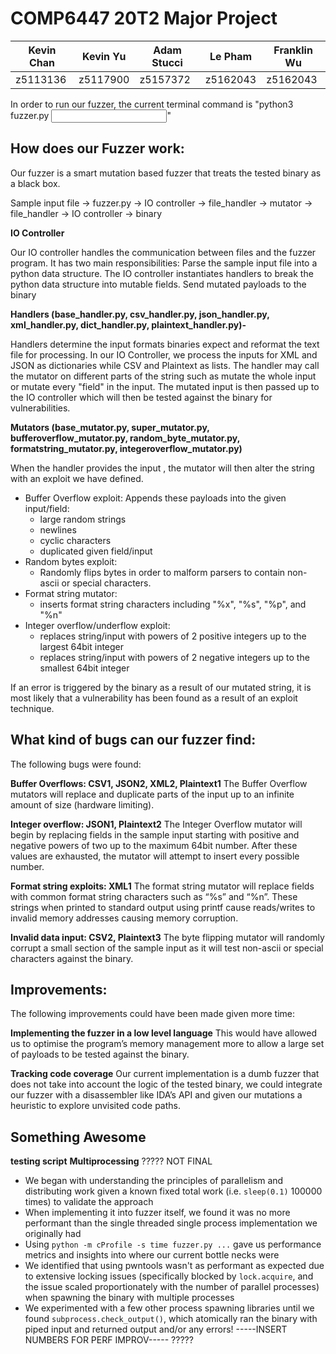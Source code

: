 # COMP6447 20T2 Major Project

| Kevin Chan | Kevin Yu | Adam Stucci | Le Pham  | Franklin Wu |
| ---------- | -------- | ----------- | -------- | ----------- |
| z5113136   | z5117900 | z5157372    | z5162043 | z5162043    |


In order to run our fuzzer, the current terminal command is "python3 fuzzer.py <binary file path> <input text file path>"

How does our Fuzzer work:
-------------------------------------------------------------------------------------------------------
Our fuzzer is a smart mutation based fuzzer that treats the tested binary as a black box.

Sample input file -> fuzzer.py -> IO controller -> file_handler -> mutator -> file_handler -> IO controller -> binary

**IO Controller**

Our IO controller handles the communication between files and the fuzzer program. It has two main responsibilities:
Parse the sample input file into a python data structure. The IO controller instantiates handlers to break the python data structure into mutable fields.
Send mutated payloads to the binary

**Handlers (base_handler.py, csv_handler.py, json_handler.py, xml_handler.py, dict_handler.py, plaintext_handler.py)-**

Handlers determine the input formats binaries expect and reformat the text file for processing. In our IO Controller, we process the inputs for XML and JSON as dictionaries while CSV and Plaintext as lists.
The handler may call the mutator on different parts of the string such as mutate the whole input or mutate every "field" in the input. The mutated input is then passed up to the IO controller which will then be tested against the binary for vulnerabilities.

**Mutators (base_mutator.py, super_mutator.py, bufferoverflow_mutator.py, random_byte_mutator.py, formatstring_mutator.py, integeroverflow_mutator.py)**

When the handler provides the input , the mutator will then alter the string with an exploit we have defined.

- Buffer Overflow exploit:
  Appends these payloads into the given input/field:
  - large random strings
  - newlines
  - cyclic characters
  - duplicated given field/input
- Random bytes exploit:
  - Randomly flips bytes in order to malform parsers to contain non-ascii or special characters.
- Format string mutator:
  - inserts format string characters including "%x", "%s", "%p", and "%n"
- Integer overflow/underflow exploit:
  - replaces string/input with powers of 2 positive integers up to the largest 64bit integer
  - replaces string/input with powers of 2 negative integers up to the smallest 64bit integer

If an error is triggered by the binary as a result of our mutated string, it is most likely that a vulnerability has been found as a result of an exploit technique.

What kind of bugs can our fuzzer find:
-------------------------------------------------------------------------------------------------------
The following bugs were found:

**Buffer Overflows: CSV1, JSON2, XML2, Plaintext1**
The Buffer Overflow mutators will replace and duplicate parts of the input up to an infinite amount of size (hardware limiting). 

**Integer overflow: JSON1, Plaintext2**
The Integer Overflow mutator will begin by replacing fields in the sample input starting with positive and negative powers of two up to the maximum 64bit number. After these values are exhausted, the mutator will attempt to insert every possible number.

**Format string exploits: XML1**
The format string mutator will replace fields with common format string characters such as “%s” and “%n”. These strings when printed to standard output using printf cause reads/writes to invalid memory addresses causing memory corruption.

**Invalid data input: CSV2, Plaintext3**
The byte flipping mutator will randomly corrupt a small section of the sample input as it will test non-ascii or special characters against the binary.

Improvements:
-------------------------------------------------------------------------------------------------------
The following improvements could have been made given more time:

**Implementing the fuzzer in a low level language**
This would have allowed us to optimise the program’s memory management more to allow a large set of payloads to be tested against the binary.

**Tracking code coverage**
Our current implementation is a dumb fuzzer that does not take into account the logic of the tested binary, we could integrate our fuzzer with a disassembler like IDA’s API and given our mutations a heuristic to explore unvisited code paths. 

Something Awesome
-------------------------------------------------------------------------------------------------------
**testing script**
**Multiprocessing**
????? NOT FINAL
- We began with understanding the principles of parallelism and distributing work given a known fixed total work (i.e. `sleep(0.1)` 100000 times) to validate the approach
- When implementing it into fuzzer itself, we found it was no more performant than the single threaded single process implementation we originally had
- Using `python -m cProfile -s time fuzzer.py ...` gave us performance metrics and insights into where our current bottle necks were
- We identified that using pwntools wasn't as performant as expected due to extensive locking issues (specifically blocked by `lock.acquire`, and the issue scaled proportionately with the number of parallel processes) when spawning the binary with multiple processes
- We experimented with a few other process spawning libraries until we found `subprocess.check_output()`, which atomically ran the binary with piped input and returned output and/or any errors!
-----INSERT NUMBERS FOR PERF IMPROV-----
?????
